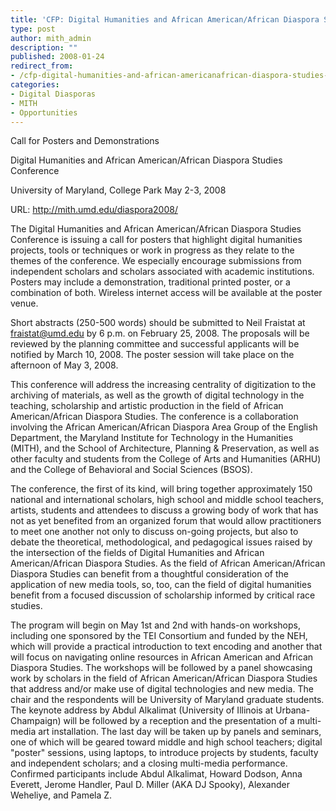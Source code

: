 ```yaml
---
title: 'CFP: Digital Humanities and African American/African Diaspora Studies Conference'
type: post
author: mith_admin
description: ""
published: 2008-01-24
redirect_from: 
- /cfp-digital-humanities-and-african-americanafrican-diaspora-studies-conference/
categories:
- Digital Diasporas
- MITH
- Opportunities
---
```

Call for Posters and Demonstrations

Digital Humanities and African American/African Diaspora Studies Conference

University of Maryland, College Park May 2-3, 2008

URL: http://mith.umd.edu/diaspora2008/

The Digital Humanities and African American/African Diaspora Studies Conference is issuing a call for posters that highlight digital humanities projects, tools or techniques or work in progress as they relate to the themes of the conference. We especially encourage submissions from independent scholars and scholars associated with academic institutions. Posters may include a demonstration, traditional printed poster, or a combination of both. Wireless internet access will be available at the poster venue.

Short abstracts (250-500 words) should be submitted to Neil Fraistat at fraistat@umd.edu by 6 p.m. on February 25, 2008. The proposals will be reviewed by the planning committee and successful applicants will be notified by March 10, 2008. The poster session will take place on the afternoon of May 3, 2008.

This conference will address the increasing centrality of digitization to the archiving of materials, as well as the growth of digital technology in the teaching, scholarship and artistic production in the field of African American/African Diaspora Studies. The conference is a collaboration involving the African American/African Diaspora Area Group of the English Department, the Maryland Institute for Technology in the Humanities (MITH), and the School of Architecture, Planning & Preservation, as well as other faculty and students from the College of Arts and Humanities (ARHU) and the College of Behavioral and Social Sciences (BSOS).

The conference, the first of its kind, will bring together approximately 150 national and international scholars, high school and middle school teachers, artists, students and attendees to discuss a growing body of work that has not as yet benefited from an organized forum that would allow practitioners to meet one another not only to discuss on-going projects, but also to debate the theoretical, methodological, and pedagogical issues raised by the intersection of the fields of Digital Humanities and African American/African Diaspora Studies. As the field of African American/African Diaspora Studies can benefit from a thoughtful consideration of the application of new media tools, so, too, can the field of digital humanities benefit from a focused discussion of scholarship informed by critical race studies.

The program will begin on May 1st and 2nd with hands-on workshops, including one sponsored by the TEI Consortium and funded by the NEH, which will provide a practical introduction to text encoding and another that will focus on navigating online resources in African American and African Diaspora Studies. The workshops will be followed by a panel showcasing work by scholars in the field of African American/African Diaspora Studies that address and/or make use of digital technologies and new media. The chair and the respondents will be University of Maryland graduate students. The keynote address by Abdul Alkalimat (University of Illinois at Urbana-Champaign) will be followed by a reception and the presentation of a multi-media art installation. The last day will be taken up by panels and seminars, one of which will be geared toward middle and high school teachers; digital "poster" sessions, using laptops, to introduce projects by students, faculty and independent scholars; and a closing multi-media performance. Confirmed participants include Abdul Alkalimat, Howard Dodson, Anna Everett, Jerome Handler, Paul D. Miller (AKA DJ Spooky), Alexander Weheliye, and Pamela Z.
